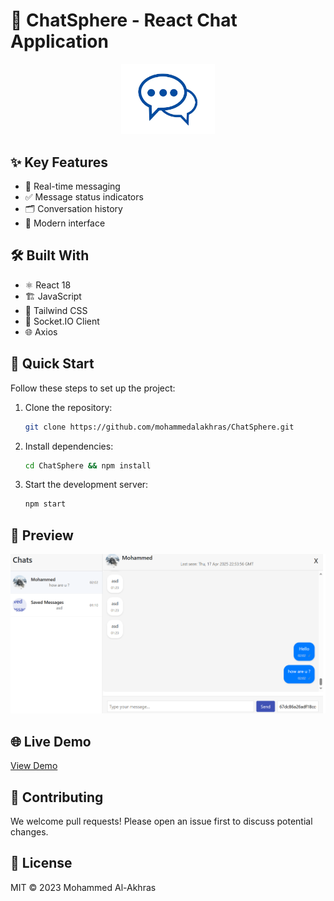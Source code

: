 # 💬 ChatSphere - React Chat Application

<div align="center">
  <img src="public/logo.png" width="150" alt="ChatNest Logo">
</div>

## ✨ Key Features
- 🚀 Real-time messaging
- ✅ Message status indicators
- 🗂 Conversation history
- 🎨 Modern interface

## 🛠 Built With
- ⚛️ React 18
- 🏗️ JavaScript
- 🎨 Tailwind CSS
- 🔌 Socket.IO Client
- 🌐 Axios

## 🚀 Quick Start
Follow these steps to set up the project:

1. Clone the repository:
    ```bash
    git clone https://github.com/mohammedalakhras/ChatSphere.git
    ```

2. Install dependencies:
    ```bash
    cd ChatSphere && npm install
    ```

3. Start the development server:
    ```bash
    npm start
    ```

## 📸 Preview
<div align="center">
  <img src="public/preview.png" width="600" alt="ChatSphere Preview">
</div>

## 🌐 Live Demo
[View Demo](https://chat-sphere-five.vercel.app/)

## 🤝 Contributing
We welcome pull requests! Please open an issue first to discuss potential changes.

## 📜 License
MIT © 2023 Mohammed Al-Akhras
